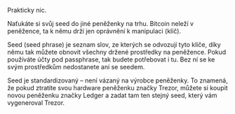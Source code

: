 Prakticky nic.

Naťukáte si svůj seed do jiné peněženky na trhu. Bitcoin neleží v peněžence, ta k němu drží jen oprávnění k manipulaci (klíč).

Seed (seed phrase) je seznam slov, ze kterých se odvozují tyto klíče, díky němu tak můžete obnovit všechny držené prostředky na peněžence. Pokud používáte účty pod passphrase, tak budete potřebovat i tu. Bez ní se ke svým prostředkům nedostanete ani se seedem.

Seed je standardizovaný – není vázaný na výrobce peněženky. To znamená, že pokud ztratíte svou hardware peněženku značky Trezor, můžete si koupit novou peněženku značky Ledger a zadat tam ten stejný seed, který vám vygeneroval Trezor.

